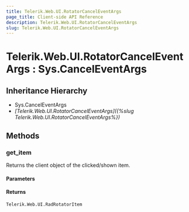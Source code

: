 ```yaml
---
title: Telerik.Web.UI.RotatorCancelEventArgs
page_title: Client-side API Reference
description: Telerik.Web.UI.RotatorCancelEventArgs
slug: Telerik.Web.UI.RotatorCancelEventArgs
---
```


# Telerik.Web.UI.RotatorCancelEventArgs : Sys.CancelEventArgs 

## Inheritance Hierarchy

* Sys.CancelEventArgs
* *[Telerik.Web.UI.RotatorCancelEventArgs]({%slug Telerik.Web.UI.RotatorCancelEventArgs%})*


## Methods

###  get_item

Returns the client object of the clicked/shown item. 

#### Parameters

#### Returns

`Telerik.Web.UI.RadRotatorItem` 


